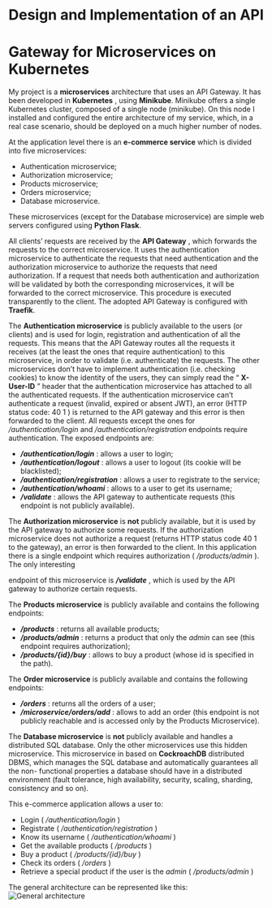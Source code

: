 # Design and Implementation of an API

# Gateway for Microservices on Kubernetes

My project is a **microservices** architecture that uses an API Gateway. It has been developed in
**Kubernetes** , using **Minikube**. Minikube offers a single Kubernetes cluster, composed of a single
node (minikube). On this node I installed and configured the entire architecture of my service,
which, in a real case scenario, should be deployed on a much higher number of nodes.

At the application level there is an **e-commerce service** which is divided into five microservices:

- Authentication microservice;
- Authorization microservice;
- Products microservice;
- Orders microservice;
- Database microservice.

These microservices (except for the Database microservice) are simple web servers configured
using **Python Flask**.

All clients’ requests are received by the **API Gateway** , which forwards the requests to the correct
microservice. It uses the authentication microservice to authenticate the requests that need
authentication and the authorization microservice to authorize the requests that need authorization.
If a request that needs both authentication and authorization will be validated by both the
corresponding microservices, it will be forwarded to the correct microservice. This procedure is
executed transparently to the client. The adopted API Gateway is configured with **Traefik**.

The **Authentication microservice** is publicly available to the users (or clients) and is used for
login, registration and authentication of all the requests. This means that the API Gateway routes all
the requests it receives (at the least the ones that require authentication) to this microservice, in
order to validate (i.e. authenticate) the requests. The other microservices don’t have to implement
authentication (i.e. checking cookies) to know the identity of the users, they can simply read the “ **X-
User-ID** ” header that the authentication microservice has attached to all the authenticated requests.
If the authentication microservice can’t authenticate a request (invalid, expired or absent JWT), an
error (HTTP status code: 40 1 ) is returned to the API gateway and this error is then forwarded to the
client. All requests except the ones for _/authentication/login_ and _/authentication/registration_
endpoints require authentication. The exposed endpoints are:

- **_/authentication/login_** : allows a user to login;
- **_/authentication/logout_** : allows a user to logout (its cookie will be blacklisted);
- **_/authentication/registration_** : allows a user to registrate to the service;
- **_/authentication/whoami_** : allows to a user to get its username;
- **_/validate_** : allows the API gateway to authenticate requests (this endpoint is not publicly
    available).

The **Authorization microservice** is **not** publicly available, but it is used by the API gateway to
authorize some requests. If the authorization microservice does not authorize a request (returns
HTTP status code 40 1 to the gateway), an error is then forwarded to the client. In this application
there is a single endpoint which requires authorization ( _/products/admin_ ). The only interesting


endpoint of this microservice is **_/validate_** , which is used by the API gateway to authorize certain
requests.

The **Products microservice** is publicly available and contains the following endpoints:

- **_/products_** : returns all available products;
- **_/products/admin_** : returns a product that only the _admin_ can see (this endpoint requires
    authorization);
- **_/products/{id}/buy_** : allows to buy a product (whose id is specified in the path).

The **Order microservice** is publicly available and contains the following endpoints:

- **_/orders_** : returns all the orders of a user;
- **_/microservice/orders/add_** : allows to add an order (this endpoint is not publicly reachable
    and is accessed only by the Products Microservice).

The **Database microservice** is **not** publicly available and handles a distributed SQL database. Only
the other microservices use this hidden microservice. This microservice in based on **CockroachDB**
distributed DBMS, which manages the SQL database and automatically guarantees all the non-
functional properties a database should have in a distributed environment (fault tolerance, high
availability, security, scaling, sharding, consistency and so on).

This e-commerce application allows a user to:

- Login ( _/authentication/login_ )
- Registrate ( _/authentication/registration_ )
- Know its username ( _/authentication/whoami_ )
- Get the available products ( _/products_ )
- Buy a product ( _/products/{id}/buy_ )
- Check its orders ( _/orders_ )
- Retrieve a special product if the user is the _admin_ ( _/products/admin_ )

The general architecture can be represented like this:
![General architecture](https://ibb.co/SDB3xmS9)
